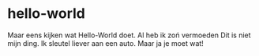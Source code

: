# hello-world
Maar eens kijken wat Hello-World doet. Al heb ik zoń vermoeden
Dit is niet mijn ding. Ik sleutel liever aan een auto. Maar ja je moet wat!
